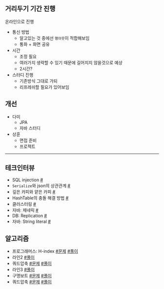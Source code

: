 ## 거리두기 기간 진행
온라인으로 진행
- 통신 방법
  - 알고있는 것 중에선 `행아웃`이 적합해보임
  - 통화 + 화면 공유
- 시간
  - 조정 필요
  - 여러가지 생략할 수 있기 때문에 길어지지 않을것으로 예상
  - 2시간?
- 스터디 진행
  - 기존방식 그대로 가되
  - 리프레쉬할 필요가 있어보임

## 개선
 - 다미
   - JPA
   - 자바 스터디
 - 상훈
   - 면접 준비
   - 프로젝트

---

## 테크인터뷰
- SQL injection [#]()
- `Serialize`와 json의 상관관계 [#](./201121.md) 
- 깊은 카피와 얕은 카피 [#](./201121.md)
- HashTable의 충돌 해결 방법 [#](./201120.md)
- 클러스터링 [#](./201119.md)
- 자바: 제네릭 [#](./201110.md)
- DB: Replication [#](./201114.md)
- 자바: String literal [#](./201112.md)

## 알고리즘
- 프로그래머스: H-index [#문제](https://programmers.co.kr/learn/courses/30/lessons/42747) [#풀이](https://github.com/WeareSoft/algorithm-study/blob/a5d9bd35e133b330ff87cb69d15c6d62295b9613/src/delf/programmers/Solution42747.java)
- 라인2 [#풀이](https://github.com/WeareSoft/algorithm-study/blob/a5d9bd35e133b330ff87cb69d15c6d62295b9613/src/delf/etc/ln/Ln02.java)
- 쿼드압축 [#문제](https://programmers.co.kr/learn/courses/30/lessons/68936) [#풀이](https://github.com/WeareSoft/algorithm-study/blob/bce20490c3ccc207429acf69437c3402f2ae8696/src/delf/programmers/Solution68936.java)
- 라인3 [#풀이](https://github.com/WeareSoft/algorithm-study/blob/735d0abd402326658ad5e937aa34d0f982d5130e/src/delf/etc/ln/Ln03.java)
- 구명보트 [#문제](https://programmers.co.kr/learn/courses/30/lessons/42885) [#풀이](https://github.com/WeareSoft/algorithm-study/blob/bce20490c3ccc207429acf69437c3402f2ae8696/src/delf/programmers/Solution42885.java)
- 쿼드압축 [#문제](https://programmers.co.kr/learn/courses/30/lessons/68936) [#풀이](https://github.com/WeareSoft/algorithm-study/blob/bce20490c3ccc207429acf69437c3402f2ae8696/src/delf/programmers/Solution68936.java)